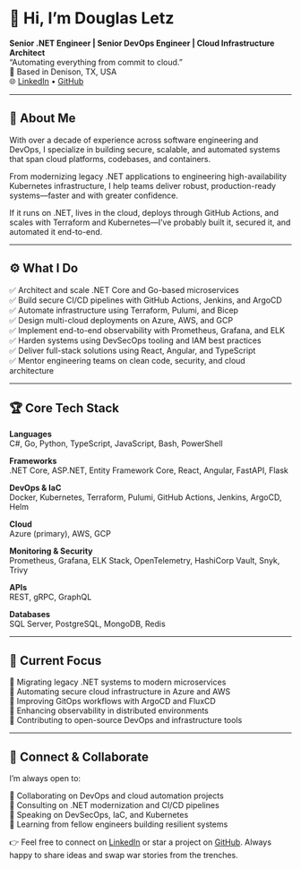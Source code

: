 # 👋 Hi, I’m Douglas Letz  
**Senior .NET Engineer | Senior DevOps Engineer | Cloud Infrastructure Architect**  
“Automating everything from commit to cloud.”  
📍 Based in Denison, TX, USA  
🌐 [LinkedIn](https://www.linkedin.com/in/douglas-letz-34b340371/) • [GitHub](https://github.com/letzgetstarted)

---

## 🧭 About Me

With over a decade of experience across software engineering and DevOps, I specialize in building secure, scalable, and automated systems that span cloud platforms, codebases, and containers.  

From modernizing legacy .NET applications to engineering high-availability Kubernetes infrastructure, I help teams deliver robust, production-ready systems—faster and with greater confidence.

If it runs on .NET, lives in the cloud, deploys through GitHub Actions, and scales with Terraform and Kubernetes—I’ve probably built it, secured it, and automated it end-to-end.

---

## ⚙️ What I Do

✅ Architect and scale .NET Core and Go-based microservices  
✅ Build secure CI/CD pipelines with GitHub Actions, Jenkins, and ArgoCD  
✅ Automate infrastructure using Terraform, Pulumi, and Bicep  
✅ Design multi-cloud deployments on Azure, AWS, and GCP  
✅ Implement end-to-end observability with Prometheus, Grafana, and ELK  
✅ Harden systems using DevSecOps tooling and IAM best practices  
✅ Deliver full-stack solutions using React, Angular, and TypeScript  
✅ Mentor engineering teams on clean code, security, and cloud architecture

---

## 🏆 Core Tech Stack

**Languages**  
C#, Go, Python, TypeScript, JavaScript, Bash, PowerShell

**Frameworks**  
.NET Core, ASP.NET, Entity Framework Core, React, Angular, FastAPI, Flask

**DevOps & IaC**  
Docker, Kubernetes, Terraform, Pulumi, GitHub Actions, Jenkins, ArgoCD, Helm

**Cloud**  
Azure (primary), AWS, GCP

**Monitoring & Security**  
Prometheus, Grafana, ELK Stack, OpenTelemetry, HashiCorp Vault, Snyk, Trivy

**APIs**  
REST, gRPC, GraphQL

**Databases**  
SQL Server, PostgreSQL, MongoDB, Redis

---

## 🚀 Current Focus

🔹 Migrating legacy .NET systems to modern microservices  
🔹 Automating secure cloud infrastructure in Azure and AWS  
🔹 Improving GitOps workflows with ArgoCD and FluxCD  
🔹 Enhancing observability in distributed environments  
🔹 Contributing to open-source DevOps and infrastructure tools

---

## 🤝 Connect & Collaborate

I’m always open to:

🤝 Collaborating on DevOps and cloud automation projects  
🧠 Consulting on .NET modernization and CI/CD pipelines  
📢 Speaking on DevSecOps, IaC, and Kubernetes  
💬 Learning from fellow engineers building resilient systems

👉 Feel free to connect on [LinkedIn](https://www.linkedin.com/in/douglas-letz-34b340371/) or star a project on [GitHub](https://github.com/letzgetstarted). Always happy to share ideas and swap war stories from the trenches.
